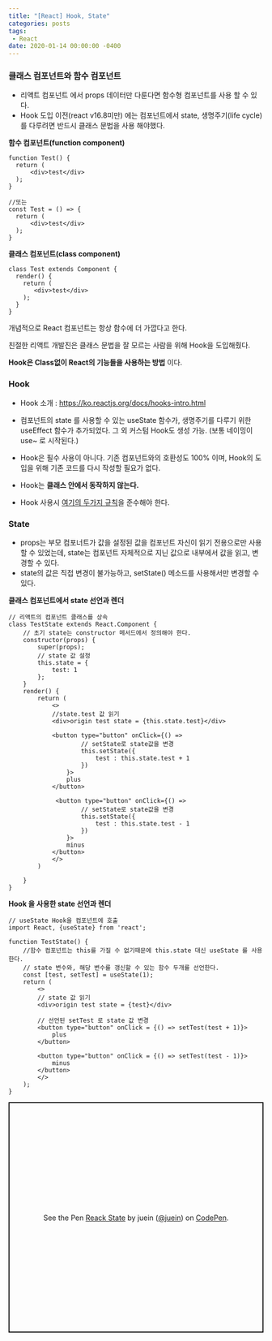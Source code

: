 ```yaml
---
title: "[React] Hook, State"
categories: posts
tags:
 - React
date: 2020-01-14 00:00:00 -0400
---
```



### 클래스 컴포넌트와 함수 컴포넌트

- 리액트 컴포넌트 에서 props 데이터만 다룬다면 함수형 컴포넌트를 사용 할 수 있다.
- Hook 도입 이전(react v16.8미만) 에는 컴포넌트에서 state, 생명주기(life cycle)를 다루려면 반드시 클래스 문법을 사용 해야했다.  





**함수 컴포넌트(function component)**

```
function Test() {
  return (
      <div>test</div>
  );
}

//또는
const Test = () => {
  return (
      <div>test</div>
  );
}
```





**클래스 컴포넌트(class component)**

```
class Test extends Component {
  render() {
    return (
       <div>test</div>
    );
  }
}
```





개념적으로 React 컴포넌트는 항상 함수에 더 가깝다고 한다.

친절한 리액트 개발진은 클래스 문법을 잘 모르는 사람을 위해 Hook을 도입해줬다.

**Hook은 Class없이 React의 기능들을 사용하는 방법** 이다.





### Hook

- Hook 소개 : https://ko.reactjs.org/docs/hooks-intro.html
- 컴포넌트의 state 를 사용할 수 있는 useState 함수가, 생명주기를 다루기 위한 useEffect 함수가 추가되었다. 그 외 커스텀 Hook도 생성 가능. (보통 네이밍이 use~ 로 시작된다.)

- Hook은 필수 사용이 아니다. 기존 컴포넌트와의 호환성도 100% 이며, Hook의 도입을 위해 기존 코드를 다시 작성할 필요가 없다.
- Hook는 **클래스 안에서 동작하지 않는다.**
- Hook 사용시 [여기의 두가지 규칙](https://ko.reactjs.org/docs/hooks-rules.html)을 준수해야 한다. 





### State

- props는 부모 컴포너트가 값을 설정된 값을 컴포넌트 자신이 읽기 전용으로만 사용 할 수 있었는데, state는 컴포넌트 자체적으로 지닌 값으로 내부에서 값을 읽고, 변경할 수 있다.
- state의 값은 직접 변경이 불가능하고, setState() 메소드를 사용해서만 변경할 수 있다.



**클래스 컴포넌트에서 state 선언과 렌더**

```
// 리액트의 컴포넌트 클래스를 상속
class TestState extends React.Component {
    // 초기 state는 constructor 메서드에서 정의해야 한다.
    constructor(props) {
        super(props);
        // state 값 설정
        this.state = {
            test: 1
        };
    }
    render() {
        return (
            <>
            //state.test 값 읽기
            <div>origin test state = {this.state.test}</div>
            
            <button type="button" onClick={() => 
            		// setState로 state값을 변경
                    this.setState({  
                        test : this.state.test + 1 
                    })
                }>
                plus
            </button>
            
             <button type="button" onClick={() => 
            		// setState로 state값을 변경
                    this.setState({  
                        test : this.state.test - 1 
                    })
                }>
                minus
            </button>
            </>
        )

    }
}
```





**Hook 을 사용한 state 선언과 렌더**

```
// useState Hook을 컴포넌트에 호출
import React, {useState} from 'react';

function TestState() {
    //함수 컴포넌트는 this를 가질 수 없기때문에 this.state 대신 useState 를 사용한다.
    // state 변수와, 해당 변수를 갱신할 수 있는 함수 두개를 선언한다.
    const [test, setTest] = useState(1);
    return (
        <>
        // state 값 읽기
        <div>origin test state = {test}</div>
        
        // 선언된 setTest 로 state 값 변경
        <button type="button" onClick = {() => setTest(test + 1)}>
            plus
        </button>
        
        <button type="button" onClick = {() => setTest(test - 1)}>
            minus
        </button>
        </>
    );
}
```





<p class="codepen" data-height="454" data-theme-id="default" data-default-tab="js,result" data-user="juein" data-slug-hash="abzKOQO" style="height: 454px; box-sizing: border-box; display: flex; align-items: center; justify-content: center; border: 2px solid; margin: 1em 0; padding: 1em;" data-pen-title="Reack State">
  <span>See the Pen <a href="https://codepen.io/juein/pen/abzKOQO">
  Reack State</a> by juein (<a href="https://codepen.io/juein">@juein</a>)
  on <a href="https://codepen.io">CodePen</a>.</span>
</p>
<script async src="https://static.codepen.io/assets/embed/ei.js"></script>



